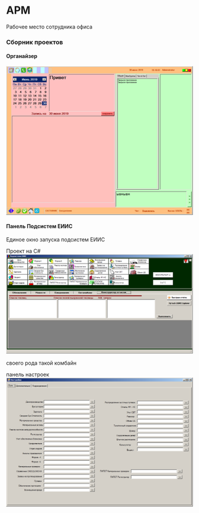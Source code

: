 # АРМ
Рабочее место сотрудника офиса

### Сборник проектов 

#### Органайзер

 ![Image alt](scrin01.png)


#### Панель Подсистем ЕИИС

Единое окно запуска подсистем ЕИИС

Проект на C# 
![Image alt](скрин_01.png)

своего рода такой комбайн

панель настроек
![Image alt](скрин_02.png)

